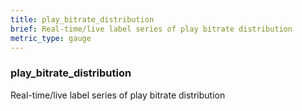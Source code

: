 ```yaml
---
title: play_bitrate_distribution
brief: Real-time/live label series of play bitrate distribution
metric_type: gauge
---
```

### play_bitrate_distribution

Real-time/live label series of play bitrate distribution
